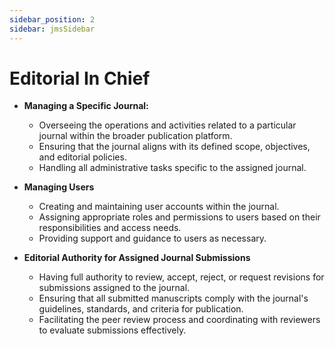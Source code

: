 ```yaml
---
sidebar_position: 2
sidebar: jmsSidebar
---
```

# Editorial In Chief

- **Managing a Specific Journal:**  
  - Overseeing the operations and activities related to a particular journal within the broader publication platform.
  - Ensuring that the journal aligns with its defined scope, objectives, and editorial policies.
  - Handling all administrative tasks specific to the assigned journal.

- **Managing Users**
  - Creating and maintaining user accounts within the journal.
  - Assigning appropriate roles and permissions to users based on their responsibilities and access needs.
  - Providing support and guidance to users as necessary.

- **Editorial Authority for Assigned Journal Submissions**
  - Having full authority to review, accept, reject, or request revisions for submissions assigned to the journal.
  - Ensuring that all submitted manuscripts comply with the journal's guidelines, standards, and criteria for publication.
  - Facilitating the peer review process and coordinating with reviewers to evaluate submissions effectively.
